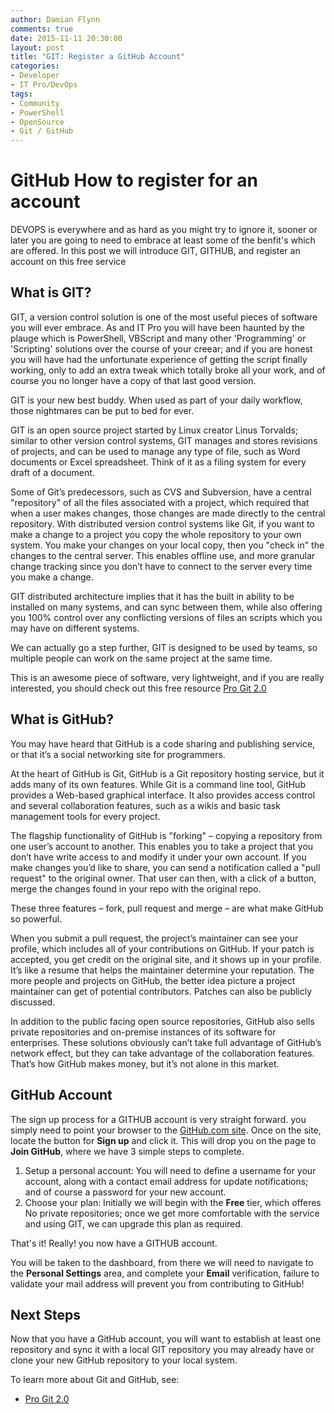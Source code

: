 ```yaml
---
author: Damian Flynn
comments: true
date: 2015-11-11 20:30:00
layout: post
title: "GIT: Register a GitHub Account"
categories:
- Developer
- IT Pro/DevOps
tags:
- Community
- PowerShell
- OpenSource
- Git / GitHub
---
```



# GitHub How to register for an account

DEVOPS is everywhere and as hard as you might try to ignore it, sooner or later you are going to need to embrace at least some of the benfit's which are offered. In this post we will introduce GIT, GITHUB, and register an account on this free service

## What is GIT?

GIT, a version control solution is one of the most useful pieces of software you will ever embrace. As and IT Pro you will have been haunted by the plauge which is PowerShell, VBScript and many other 'Programming' or 'Scripting' solutions over the course of your creear; and if you are honest you will have had the unfortunate experience of getting the script finally working, only to add an extra tweak which totally broke all your work, and of course you no longer have a copy of that last good version.

GIT is your new best buddy. When used as part of your daily workflow, those nightmares can be put to bed for ever.

GIT is an open source project started by Linux creator Linus Torvalds; similar to other version control systems, GIT manages and stores revisions of projects, and can be used to manage any type of file, such as Word documents or Excel spreadsheet. Think of it as a filing system for every draft of a document.

Some of Git’s predecessors, such as CVS and Subversion, have a central "repository" of all the files associated with a project, which required that when a user makes changes, those changes are made directly to the central repository. With distributed version control systems like Git, if you want to make a change to a project you copy the whole repository to your own system. You make your changes on your local copy, then you "check in" the changes to the central server. This enables offline use, and more granular change tracking since you don’t have to connect to the server every time you make a change.

GIT distributed architecture implies that it has the built in ability to be installed on many systems, and can sync between them, while also offering you 100% control over any conflicting versions of files an scripts which you may have on different systems.

We can actually go a step further, GIT is designed to be used by teams, so multiple people can work on the same project at the same time.

This is an awesome piece of software, very lightweight, and if you are really interested, you should check out this free resource [Pro Git 2.0](https://git-scm.com/book)


## What is GitHub?

You may have heard that GitHub is a code sharing and publishing service, or that it’s a social networking site for programmers.

At the heart of GitHub is Git, GitHub is a Git repository hosting service, but it adds many of its own features. While Git is a command line tool, GitHub provides a Web-based graphical interface. It also provides access control and several collaboration features, such as a wikis and basic task management tools for every project.

The flagship functionality of GitHub is "forking" – copying a repository from one user’s account to another. This enables you to take a project that you don’t have write access to and modify it under your own account. If you make changes you’d like to share, you can send a notification called a "pull request" to the original owner. That user can then, with a click of a button, merge the changes found in your repo with the original repo.

These three features – fork, pull request and merge – are what make GitHub so powerful.

When you submit a pull request, the project’s maintainer can see your profile, which includes all of your contributions on GitHub. If your patch is accepted, you get credit on the original site, and it shows up in your profile. It’s like a resume that helps the maintainer determine your reputation. The more people and projects on GitHub, the better idea picture a project maintainer can get of potential contributors. Patches can also be publicly discussed.

In addition to the public facing open source repositories, GitHub also sells private repositories and on-premise instances of its software for enterprises. These solutions obviously can’t take full advantage of GitHub’s network effect, but they can take advantage of the collaboration features. That’s how GitHub makes money, but it’s not alone in this market.

## GitHub Account

The sign up process for a GITHUB account is very straight forward. you simply need to point your browser to the [GitHub.com site](https://github.com). Once on the site, locate the button for **Sign up** and click it. This will drop you on the page to **Join GitHub**, where we have 3 simple steps to complete.

1. Setup a personal account:  You will need to define a username for your account, along with a contact email address for update notifications; and of course a password for your new account.
2. Choose your plan:  Initially we will begin with the **Free** tier, which offeres No private repositories; once we get more comfortable with the service and using GIT, we can upgrade this plan as required.

That's it! Really! you now have a GITHUB account.

You will be taken to the dashboard, from there we will need to navigate to the **Personal Settings** area, and complete your **Email** verification, failure to validate your mail address will prevent you from contributing to GitHub!

## Next Steps

Now that you have a GitHub account, you will want to establish at least one repository and sync it with a local GIT repository you may already have or clone your new GitHub repository to your local system.

To learn more about Git and GitHub, see:

- [Pro Git 2.0](https://git-scm.com/book)
